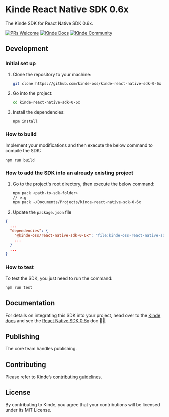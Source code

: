 # Kinde React Native SDK 0.6x

The Kinde SDK for React Native SDK 0.6x.

[![PRs Welcome](https://img.shields.io/badge/PRs-welcome-brightgreen.svg?style=flat-square)](https://makeapullrequest.com) [![Kinde Docs](https://img.shields.io/badge/Kinde-Docs-eee?style=flat-square)](https://kinde.com/docs/developer-tools) [![Kinde Community](https://img.shields.io/badge/Kinde-Community-eee?style=flat-square)](https://thekindecommunity.slack.com)

## Development

### Initial set up

1. Clone the repository to your machine:

   ```bash
   git clone https://github.com/kinde-oss/kinde-react-native-sdk-0-6x
   ```

2. Go into the project:

   ```bash
   cd kinde-react-native-sdk-0-6x
   ```

3. Install the dependencies:

   ```bash
   npm install
   ```

### How to build
Implement your modifications and then execute the below command to compile the SDK:
```bash
npm run build
```

### How to add the SDK into an already existing project
1. Go to the project's root directory, then execute the below command:
   ```bash
   npm pack <path-to-sdk-folder>
   // e.g
   npm pack ~/Documents/Projects/kinde-react-native-sdk-0-6x
   ```
2. Update the `package.json` file
  ```json
  {
    ...
    "dependencies": {
      "@kinde-oss/react-native-sdk-0-6x": "file:kinde-oss-react-native-sdk-0-6x-<version>.tgz",
      ...
    }
    ...
  }
  ```
### How to test
To test the SDK, you just need to run the command:
```bash
npm run test
```
## Documentation

For details on integrating this SDK into your project, head over to the [Kinde docs](https://kinde.com/docs/) and see the [React Native SDK 0.6x](https://kinde.com/docs/developer-tools/react-native-sdk/) doc 👍🏼.

## Publishing

The core team handles publishing.

## Contributing

Please refer to Kinde’s [contributing guidelines](https://github.com/kinde-oss/.github/blob/489e2ca9c3307c2b2e098a885e22f2239116394a/CONTRIBUTING.md).

## License

By contributing to Kinde, you agree that your contributions will be licensed under its MIT License.

